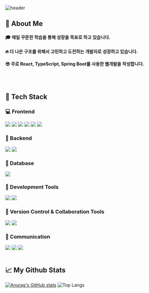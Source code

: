 <div>
  
  <!--Header-->
  ![header](https://capsule-render.vercel.app/api?type=waving&color=gradient&height=300&section=header&text=Welcome!%20%F0%9F%A4%97)
  
</div>


<div>
  <!--Body-->
  
  ## 👀 About Me
  #### :mortar_board: 매일 꾸준한 학습을 통해 성장을 목표로 하고 있습니다.<br/>
  #### :fire: 더 나은 구조를 위해서 고민하고 도전하는 개발자로 성장하고 있습니다.<br/>
  #### :sunglasses: 주로 React, TypeScript, Spring Boot를 사용한 웹개발을 작성합니다.
  <br/>
  <br/>
  
  ## 🧱 Tech Stack
  ### :computer: Frontend
  <!--React-->
  <img src="https://img.shields.io/badge/React-61DAFB?style=flat-square&logo=React&logoColor=white"/>
  <!--JavaScript-->
  <img src="https://img.shields.io/badge/JavaScript-F7DF1E?style=flat-square&logo=JavaScript&logoColor=white"/>
  <!--TypeScript-->
  <img src="https://img.shields.io/badge/TypeScript-3178C6?style=flat-square&logo=TypeScript&logoColor=white"/>
  <!--Axios-->
  <img src="https://img.shields.io/badge/Axios-5A29E4?style=flat-square&logo=Axios&logoColor=white"/>
  <!--HTML5-->
  <img src="https://img.shields.io/badge/HTML5-E34F26?style=flat-square&logo=HTML5&logoColor=white"/>
  <!--CSS-->
  <img src="https://img.shields.io/badge/CSS3-1572B6?style=flat-square&logo=CSS3&logoColor=white"/>
  <br/>
  
  ### :hammer: Backend
  <!--Java-->
  <img src="https://img.shields.io/badge/JAVA-007396?style=flat-square&logo=java&logoColor=white"/>
  <!--Spring Boot-->
  <img src="https://img.shields.io/badge/SpringBoot-6DB33F?style=flat-square&logo=SpringBoot&logoColor=white"/>
  <br/>
  
  ### :floppy_disk: Database
  <!--MariaDB-->
  <img src="https://img.shields.io/badge/MariaDB-1F305F?style=flat-square&logo=MariaDB&logoColor=white"/>
  <br/>
  
  ### :wrench: Development Tools
  <!--Visual Studio Code-->
  <img src="https://img.shields.io/badge/Visual Studio Code-007396?style=flat-square&logo=Visual Studio Code&logoColor=white"/>
  <!--IntelliJ IDEA-->
  <img src="https://img.shields.io/badge/IntellijIDEA-000000?style=flat-square&logo=IntellijIDEA&logoColor=white"/>
  <br/>

  ### :twisted_rightwards_arrows: Version Control & Collaboration Tools
  <!--Git-->
  <img src="https://img.shields.io/badge/Git-F05032?style=flat-square&logo=Git&logoColor=white"/>
  <!--GitHub-->
  <img src="https://img.shields.io/badge/GitHub-181717?style=flat-square&logo=GitHub&logoColor=white"/>
  <br/>


  ### :speech_balloon: Communication
  <!--Slack-->
  <img src="https://img.shields.io/badge/Slack-4A154B?style=flat-square&logo=Slack&logoColor=white"/>
  <!--Discord-->
  <img src="https://img.shields.io/badge/Discord-5865F2?style=flat-square&logo=Discord&logoColor=white"/>
  <!--Notion-->
  <img src="https://img.shields.io/badge/Notion-000000?style=flat-square&logo=Notion&logoColor=white"/>
  <br/>
  <br/>
  
  ## :chart_with_upwards_trend: My Github Stats
  [![Anurag's GitHub stats](https://github-readme-stats.vercel.app/api?username=ParkHanGyu)](https://github.com/anuraghazra/github-readme-stats)
  ![Top Langs](https://github-readme-stats.vercel.app/api/top-langs/?username=ParkHanGyu&layout=compact)

</div>

<!--
**ParkHanGyu/ParkHanGyu** is a ✨ _special_ ✨ repository because its `README.md` (this file) appears on your GitHub profile.

Here are some ideas to get you started:

- 🔭 I’m currently working on ...
- 🌱 I’m currently learning ...
- 👯 I’m looking to collaborate on ...
- 🤔 I’m looking for help with ...
- 💬 Ask me about ...
- 📫 How to reach me: ...
- 😄 Pronouns: ...
- ⚡ Fun fact: ...
-->
